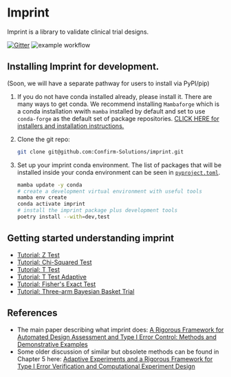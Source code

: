 # Imprint

Imprint is a library to validate clinical trial designs.

[![Gitter](https://img.shields.io/gitter/room/confirm_imprint/community)](https://gitter.im/confirm_imprint/community#)
![example workflow](https://github.com/Confirm-Solutions/imprint/actions/workflows/test.yml/badge.svg)

## Installing Imprint for development.

(Soon, we will have a separate pathway for users to install via PyPI/pip)

1. If you do not have conda installed already, please install it. There are
   many ways to get conda. We recommend installing `Mambaforge` which is a
   conda installation wwith `mamba` installed by default and set to use
   `conda-forge` as the default set of package repositories. [CLICK HERE for
   installers and installation
   instructions.](https://github.com/conda-forge/miniforge#mambaforge)
2. Clone the git repo:

   ```bash
   git clone git@github.com:Confirm-Solutions/imprint.git
   ```

3. Set up your imprint conda environment. The list of packages that will be
   installed inside your conda environment can be seen
   in [`pyproject.toml`](pyproject.toml).

   ```bash
   mamba update -y conda
   # create a development virtual environment with useful tools
   mamba env create
   conda activate imprint
   # install the imprint package plus development tools
   poetry install --with=dev,test
   ```
   
## Getting started understanding imprint

- [Tutorial: Z Test](./tutorials/ztest.ipynb)
- [Tutorial: Chi-Squared Test](./tutorials/chisq_test.ipynb)
- [Tutorial: T Test](./tutorials/t_test.ipynb)
- [Tutorial: T Test Adaptive](./tutorials/t_test_adaptive.ipynb)
- [Tutorial: Fisher's Exact Test](./tutorials/fisher_exact.ipynb)
- [Tutorial: Three-arm Bayesian Basket Trial](./tutorials/basket.ipynb)

## References

- The main paper describing what imprint does: [A Rigorous Framework for Automated Design Assessment and Type I Error Control: Methods and Demonstrative Examples](https://arxiv.org/abs/2212.10042)
- Some older discussion of similar but obsolete methods can be found in Chapter 5 here: [Adaptive Experiments and a Rigorous Framework for Type I Error Verification and Computational Experiment Design](https://arxiv.org/abs/2205.09369)
